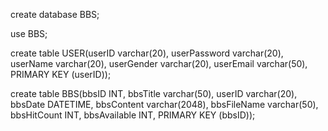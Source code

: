 create database BBS;

use BBS;

create table USER(userID varchar(20), userPassword varchar(20), userName varchar(20), userGender varchar(20), userEmail varchar(50), PRIMARY KEY (userID));

create table BBS(bbsID INT, bbsTitle varchar(50), userID varchar(20), bbsDate DATETIME, bbsContent varchar(2048), bbsFileName varchar(50), bbsHitCount INT, bbsAvailable INT, PRIMARY KEY (bbsID));
